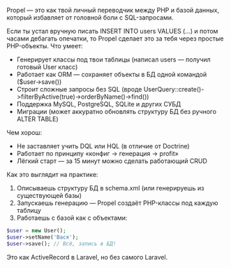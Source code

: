 Propel — это как твой личный переводчик между PHP и базой данных, который избавляет от головной боли с SQL-запросами.

Если ты устал вручную писать INSERT INTO users VALUES (...) и потом часами дебагать опечатки, то Propel сделает это за тебя через простые PHP-объекты.
Что умеет:

* Генерирует классы под твои таблицы (написал users — получил готовый User класс)
* Работает как ORM — сохраняет объекты в БД одной командой ($user->save())
* Строит сложные запросы без SQL (вроде UserQuery::create()->filterByActive(true)->orderByName()->find())
* Поддержка MySQL, PostgreSQL, SQLite и других СУБД
* Миграции (может аккуратно обновлять структуру БД без ручного ALTER TABLE)

Чем хорош:

* Не заставляет учить DQL или HQL (в отличие от Doctrine)
* Работает по принципу «конфиг → генерация → profit»
* Лёгкий старт — за 15 минут можно сделать работающий CRUD

Как это выглядит на практике:

1. Описываешь структуру БД в schema.xml (или генерируешь из существующей базы)
2. Запускаешь генерацию — Propel создаёт PHP-классы под каждую таблицу
3. Работаешь с базой как с объектами:

```php
$user = new User();
$user->setName('Вася');
$user->save(); // Всё, запись в БД!
```

Это как ActiveRecord в Laravel, но без самого Laravel.